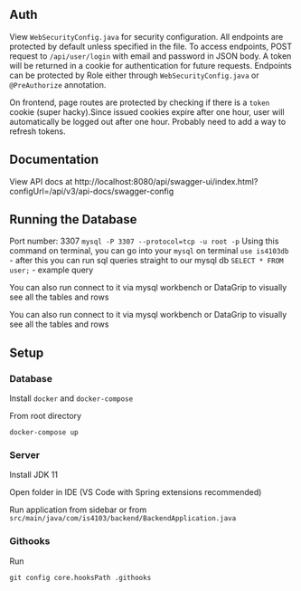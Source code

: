 ## Auth

View `WebSecurityConfig.java` for security configuration. All endpoints are protected by default unless specified in the file. To access endpoints, POST request to `/api/user/login` with email and password in JSON body. A token will be returned in a cookie for authentication for future requests. Endpoints can be protected by Role either through `WebSecurityConfig.java` or `@PreAuthorize` annotation.


On frontend, page routes are protected by checking if there is a `token` cookie (super hacky).Since issued cookies expire after one hour, user will automatically be logged out after one hour. Probably need to add a way to refresh tokens.


## Documentation

View API docs at http://localhost:8080/api/swagger-ui/index.html?configUrl=/api/v3/api-docs/swagger-config

## Running the Database
Port number: 3307
`mysql -P 3307 --protocol=tcp -u root -p`
Using this command on terminal, you can go into your `mysql` on terminal
`use is4103db` - after this you can run sql queries straight to our mysql db
`SELECT * FROM user;` - example query

You can also run connect to it via mysql workbench or DataGrip to visually see all the tables and rows


You can also run connect to it via mysql workbench or DataGrip to visually see all the tables and rows


## Setup

### Database

Install `docker` and `docker-compose`

From root directory
```
docker-compose up
```

### Server

Install JDK 11

Open folder in IDE (VS Code with Spring extensions recommended)

Run application from sidebar or from `src/main/java/com/is4103/backend/BackendApplication.java`

### Githooks

Run
```
git config core.hooksPath .githooks
```